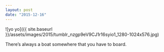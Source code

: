 ```yaml
---
layout: post
date: "2015-12-16"
---
```


![yo yo]({{ site.baseurl }}/assets/images/2015/tumblr_nzgp9eV9CJ1r16syio1_1280-1024x576.jpg)

There’s always a boat somewhere that you have to board.
